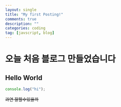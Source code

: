```yaml
---
layout: single
title: "My first Posting!"
comments: true
description: ""
categories: coding
tag: [javscript, blog]
---
```


# 오늘 처음 블로그 만들었습니다

## Hello World

```javascript
console.log("hi");
```

~~과연 잘할수있을까~~
